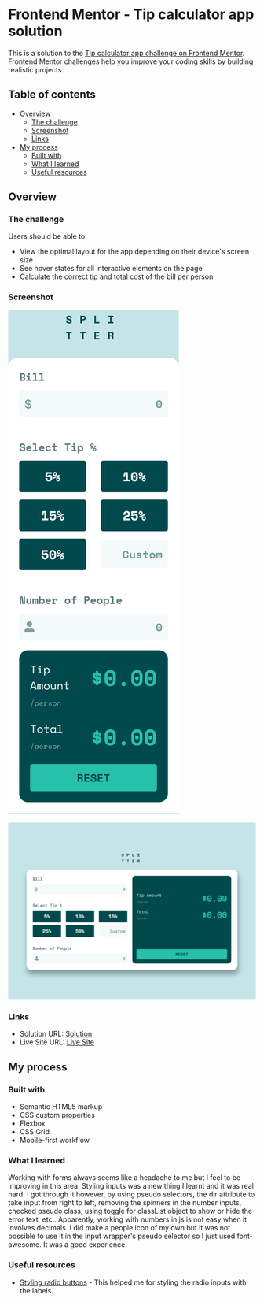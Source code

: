 # Frontend Mentor - Tip calculator app solution

This is a solution to the [Tip calculator app challenge on Frontend Mentor](https://www.frontendmentor.io/challenges/tip-calculator-app-ugJNGbJUX). Frontend Mentor challenges help you improve your coding skills by building realistic projects.

## Table of contents

- [Overview](#overview)
  - [The challenge](#the-challenge)
  - [Screenshot](#screenshot)
  - [Links](#links)
- [My process](#my-process)
  - [Built with](#built-with)
  - [What I learned](#what-i-learned)
  - [Useful resources](#useful-resources)



## Overview

### The challenge

Users should be able to:

- View the optimal layout for the app depending on their device's screen size
- See hover states for all interactive elements on the page
- Calculate the correct tip and total cost of the bill per person

### Screenshot
![Mobile Version](./images/Mobile.png)



![Desktop Version](./images/Desktop.png)

### Links

- Solution URL: [Solution](https://github.com/HYDROCODER/frontend-mentor-challenges/tree/main/tip-calculator-app-main)
- Live Site URL: [Live Site](https://hydrocoder.github.io/frontend-mentor-challenges/tip-calculator-app-main/index.html)

## My process

### Built with

- Semantic HTML5 markup
- CSS custom properties
- Flexbox
- CSS Grid
- Mobile-first workflow


### What I learned

Working with forms always seems like a headache to me but I feel to be improving in this area. Styling inputs was a new thing I learnt and it was real hard. I got through it however, by using pseudo selectors, the dir attribute to take input from right to left, removing the spinners in the number inputs, checked pseudo class, using toggle for classList object to show or hide the error text, etc.. Apparently, working with numbers in js is not easy when it involves decimals. 
I did make a people icon of my own but it was not possible to use it in the input wrapper's pseudo selector so I just used font-awesome. It was a good experience.


### Useful resources

- [Styling radio buttons](https://www.viralpatel.net/css-radio-button-checkbox-background/) - This helped me for styling the radio inputs with the labels.

